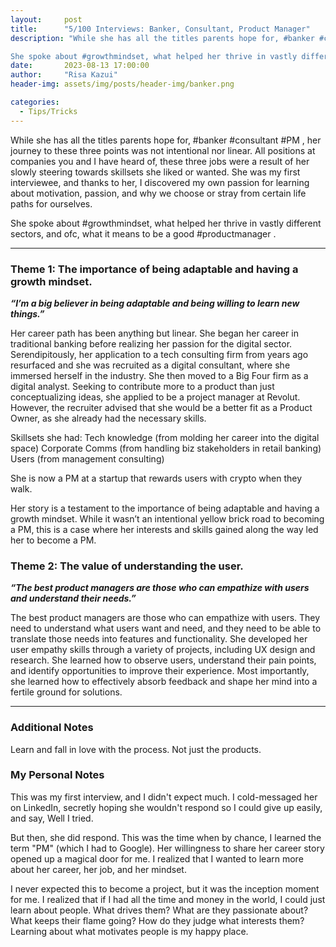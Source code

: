 ```yaml
---
layout:     post
title:      "5/100 Interviews: Banker, Consultant, Product Manager"
description: "While she has all the titles parents hope for, #banker #consultant #PM , her journey to these three points was not intentional nor linear. All positions at companies you and I have heard of, these three jobs were a result of her slowly steering towards skillsets she liked or wanted. She was my first interviewee, and thanks to her, I discovered my own passion for learning about motivation, passion, and why we choose or stray from certain life paths for ourselves. 

She spoke about #growthmindset, what helped her thrive in vastly different sectors, and ofc, what it means to be a good #productmanager."
date:       2023-08-13 17:00:00
author:     "Risa Kazui"
header-img: assets/img/posts/header-img/banker.png

categories:
  - Tips/Tricks
---
```


While she has all the titles parents hope for, #banker #consultant #PM , her journey to these three points was not intentional nor linear. All positions at companies you and I have heard of, these three jobs were a result of her slowly steering towards skillsets she liked or wanted. She was my first interviewee, and thanks to her, I discovered my own passion for learning about motivation, passion, and why we choose or stray from certain life paths for ourselves. 

She spoke about #growthmindset, what helped her thrive in vastly different sectors, and ofc, what it means to be a good #productmanager .

<hr>

### Theme 1: The importance of being adaptable and having a growth mindset.

***“I’m a big believer in being adaptable and being willing to learn new things.”***

Her career path has been anything but linear. She began her career in traditional banking before realizing her passion for the digital sector. Serendipitously, her application to a tech consulting firm from years ago resurfaced and she was recruited as a digital consultant, where she immersed herself in the industry. She then moved to a Big Four firm as a digital analyst. Seeking to contribute more to a product than just conceptualizing ideas, she applied to be a project manager at Revolut. However, the recruiter advised that she would be a better fit as a Product Owner, as she already had the necessary skills.

Skillsets she had:
Tech knowledge (from molding her career into the digital space)
Corporate Comms (from handling biz stakeholders in retail banking)
Users (from management consulting)

She is now a PM at a startup that rewards users with crypto when they walk.  

Her story is a testament to the importance of being adaptable and having a growth mindset. While it wasn’t an intentional yellow brick road to becoming a PM, this is a case where her interests and skills gained along the way led her to become a PM. 

### Theme 2: The value of understanding the user.

***“The best product managers are those who can empathize with users and understand their needs.”***

The best product managers are those who can empathize with users. They need to understand what users want and need, and they need to be able to translate those needs into features and functionality.
She developed her user empathy skills through a variety of projects, including UX design and research. She learned how to observe users, understand their pain points, and identify opportunities to improve their experience. Most importantly, she learned how to effectively absorb feedback and shape her mind into a fertile ground for solutions.

<hr>

### Additional Notes
Learn and fall in love with the process. Not just the products.

### My Personal Notes
This was my first interview, and I didn't expect much. I cold-messaged her on LinkedIn, secretly hoping she wouldn't respond so I could give up easily, and say, Well I tried.

But then, she did respond. This was the time when by chance, I learned the term "PM" (which I had to Google). Her willingness to share her career story opened up a magical door for me. I realized that I wanted to learn more about her career, her job, and her mindset.

I never expected this to become a project, but it was the inception moment for me. I realized that if I had all the time and money in the world, I could just learn about people. What drives them? What are they passionate about? What keeps their flame going? How do they judge what interests them? Learning about what motivates people is my happy place.
